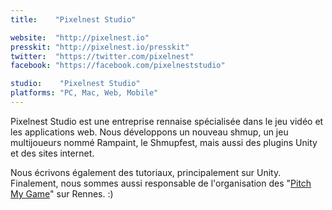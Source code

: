 ```yaml
---
title:    "Pixelnest Studio"

website:  "http://pixelnest.io"
presskit: "http://pixelnest.io/presskit"
twitter:  "https://twitter.com/pixelnest"
facebook: "https://facebook.com/pixelneststudio"

studio:    "Pixelnest Studio"
platforms: "PC, Mac, Web, Mobile"
---
```


Pixelnest Studio est une entreprise rennaise spécialisée dans le jeu vidéo et les applications web. Nous développons un nouveau shmup, un jeu multijoueurs nommé Rampaint, le Shmupfest, mais aussi des plugins Unity et des sites internet.

Nous écrivons également des tutoriaux, principalement sur Unity. Finalement, nous sommes aussi responsable de l'organisation des "[Pitch My Game](http://pitchmygame.com/)" sur Rennes. :)
